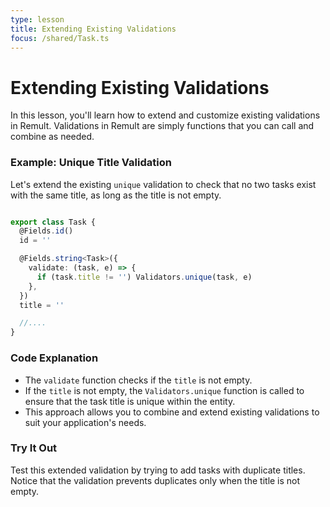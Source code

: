 ```yaml
---
type: lesson
title: Extending Existing Validations
focus: /shared/Task.ts
---
```


# Extending Existing Validations

In this lesson, you'll learn how to extend and customize existing validations in Remult. Validations in Remult are simply functions that you can call and combine as needed.

### Example: Unique Title Validation

Let's extend the existing `unique` validation to check that no two tasks exist with the same title, as long as the title is not empty.

```solution:/shared/Task.ts title="shared/Task.ts"  collapse={1-5, 16-99} add={11-13}

```

```typescript title="shared/Task.ts" add={6-8}
export class Task {
  @Fields.id()
  id = ''

  @Fields.string<Task>({
    validate: (task, e) => {
      if (task.title != '') Validators.unique(task, e)
    },
  })
  title = ''

  //....
}
```

### Code Explanation

- The `validate` function checks if the `title` is not empty.
- If the `title` is not empty, the `Validators.unique` function is called to ensure that the task title is unique within the entity.
- This approach allows you to combine and extend existing validations to suit your application's needs.

### Try It Out

Test this extended validation by trying to add tasks with duplicate titles. Notice that the validation prevents duplicates only when the title is not empty.
